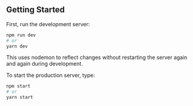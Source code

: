## Getting Started

First, run the development server:

```bash
npm run dev
# or
yarn dev
```

This uses nodemon to reflect changes without restarting the server again and again during development.

To start the production server, type:

```bash
npm start
# or
yarn start
```
